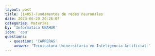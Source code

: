 ```yaml
---
layout: post
title: (1405)-Fundamentos de redes neuronales
date: 2023-06-20 20:26:07
categories: Materias
by: 'Informatica UNAHUR'
icon: 'cpu'
questions:
  - question: 'CARRERAS'
    answer: 'Tecnicatura Universitaria en Inteligencia Artificial-'
---
```

